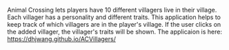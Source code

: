 Animal Crossing lets players have 10 different villagers live in their village. Each villager has a personality and different traits.
This application helps to keep track of which villagers are in the player's village. If the user clicks on the added villager, the villager's traits will be shown.
The applicaion is here: https://dhjwang.github.io/ACVillagers/
